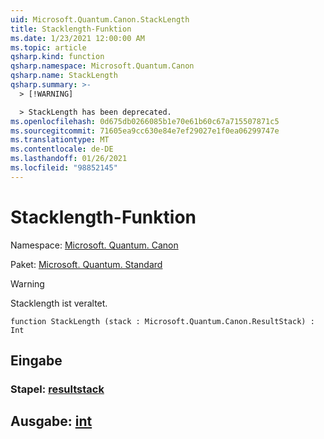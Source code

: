 ```yaml
---
uid: Microsoft.Quantum.Canon.StackLength
title: Stacklength-Funktion
ms.date: 1/23/2021 12:00:00 AM
ms.topic: article
qsharp.kind: function
qsharp.namespace: Microsoft.Quantum.Canon
qsharp.name: StackLength
qsharp.summary: >-
  > [!WARNING]

  > StackLength has been deprecated.
ms.openlocfilehash: 0d675db0266085b1e70e61b60c67a715507871c5
ms.sourcegitcommit: 71605ea9cc630e84e7ef29027e1f0ea06299747e
ms.translationtype: MT
ms.contentlocale: de-DE
ms.lasthandoff: 01/26/2021
ms.locfileid: "98852145"
---
```

# <a name="stacklength-function"></a>Stacklength-Funktion

Namespace: [Microsoft. Quantum. Canon](xref:Microsoft.Quantum.Canon)

Paket: [Microsoft. Quantum. Standard](https://nuget.org/packages/Microsoft.Quantum.Standard)


> [!WARNING]
> Stacklength ist veraltet.



```qsharp
function StackLength (stack : Microsoft.Quantum.Canon.ResultStack) : Int
```


## <a name="input"></a>Eingabe

### <a name="stack--resultstack"></a>Stapel: [resultstack](xref:Microsoft.Quantum.Canon.ResultStack)





## <a name="output--int"></a>Ausgabe: [int](xref:microsoft.quantum.lang-ref.int)

